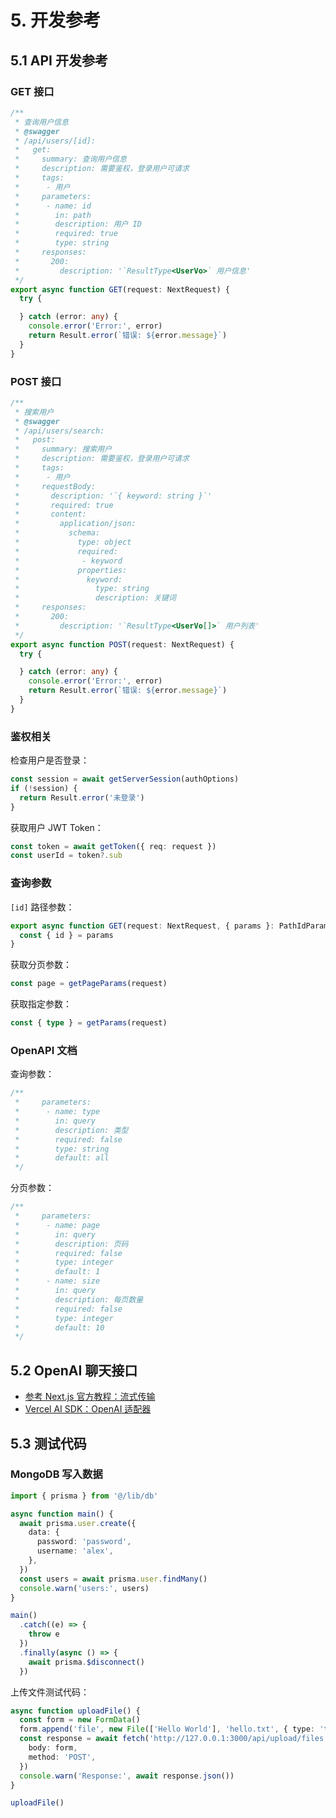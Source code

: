 # 5. 开发参考

## 5.1 API 开发参考

### GET 接口

```ts
/**
 * 查询用户信息
 * @swagger
 * /api/users/[id]:
 *   get:
 *     summary: 查询用户信息
 *     description: 需要鉴权，登录用户可请求
 *     tags:
 *      - 用户
 *     parameters:
 *      - name: id
 *        in: path
 *        description: 用户 ID
 *        required: true
 *        type: string
 *     responses:
 *       200:
 *         description: '`ResultType<UserVo>` 用户信息'
 */
export async function GET(request: NextRequest) {
  try {

  } catch (error: any) {
    console.error('Error:', error)
    return Result.error(`错误: ${error.message}`)
  }
}
```

### POST 接口

```ts
/**
 * 搜索用户
 * @swagger
 * /api/users/search:
 *   post:
 *     summary: 搜索用户
 *     description: 需要鉴权，登录用户可请求
 *     tags:
 *      - 用户
 *     requestBody:
 *       description: '`{ keyword: string }`'
 *       required: true
 *       content:
 *         application/json:
 *           schema:
 *             type: object
 *             required:
 *              - keyword
 *             properties:
 *               keyword:
 *                 type: string
 *                 description: 关键词
 *     responses:
 *       200:
 *         description: '`ResultType<UserVo[]>` 用户列表'
 */
export async function POST(request: NextRequest) {
  try {

  } catch (error: any) {
    console.error('Error:', error)
    return Result.error(`错误: ${error.message}`)
  }
}
```

### 鉴权相关

检查用户是否登录：

```ts
const session = await getServerSession(authOptions)
if (!session) {
  return Result.error('未登录')
}
```

获取用户 JWT Token：

```ts
const token = await getToken({ req: request })
const userId = token?.sub
```

### 查询参数

`[id]` 路径参数：

```ts
export async function GET(request: NextRequest, { params }: PathIdParams) {
  const { id } = params
}
```

获取分页参数：

```ts
const page = getPageParams(request)
```

获取指定参数：

```ts
const { type } = getParams(request)
```

### OpenAPI 文档

查询参数：

```ts
/**
 *     parameters:
 *      - name: type
 *        in: query
 *        description: 类型
 *        required: false
 *        type: string
 *        default: all
 */
```

分页参数：

```ts
/**
 *     parameters:
 *      - name: page
 *        in: query
 *        description: 页码
 *        required: false
 *        type: integer
 *        default: 1
 *      - name: size
 *        in: query
 *        description: 每页数量
 *        required: false
 *        type: integer
 *        default: 10
 */
```

## 5.2 OpenAI 聊天接口

- [参考 Next.js 官方教程：流式传输](https://nextjs.org/docs/app/building-your-application/routing/route-handlers#streaming)
- [Vercel AI SDK：OpenAI 适配器](https://sdk.vercel.ai/docs/guides/providers/openai)

## 5.3 测试代码

### MongoDB 写入数据

```ts
import { prisma } from '@/lib/db'

async function main() {
  await prisma.user.create({
    data: {
      password: 'password',
      username: 'alex',
    },
  })
  const users = await prisma.user.findMany()
  console.warn('users:', users)
}

main()
  .catch((e) => {
    throw e
  })
  .finally(async () => {
    await prisma.$disconnect()
  })
```

上传文件测试代码：

```ts
async function uploadFile() {
  const form = new FormData()
  form.append('file', new File(['Hello World'], 'hello.txt', { type: 'text/plain' }))
  const response = await fetch('http://127.0.0.1:3000/api/upload/files', {
    body: form,
    method: 'POST',
  })
  console.warn('Response:', await response.json())
}

uploadFile()
```
